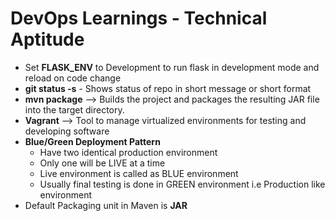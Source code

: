 # DevOps Learnings - Technical Aptitude
- Set **FLASK_ENV** to Development to run flask in development mode and reload on code change
- **git status -s** - Shows status of repo in short message or short format
- **mvn package** --> Builds the project and packages the resulting JAR file into the target directory.
- **Vagrant** --> Tool to manage virtualized environments for testing and developing software
- **Blue/Green Deployment Pattern**
  - Have two identical production environment
  - Only one will be LIVE at a time
  - Live environment is called as BLUE environment
  - Usually final testing is done in GREEN environment i.e Production like environment
- Default Packaging unit in Maven is **JAR**

